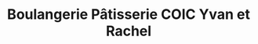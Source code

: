 ---
title: "Boulangerie Pâtisserie COIC Yvan et Rachel"
url: /mael-carhaix/boulangerie-patisserie-coic-yvan-et-rachel/
shop: boulangerie
---